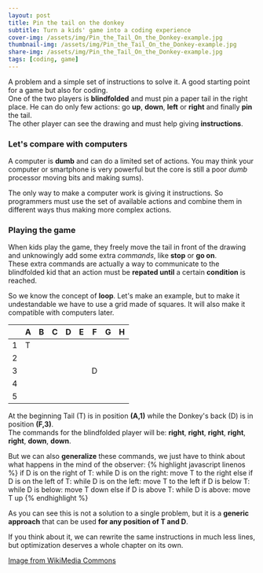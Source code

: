 ```yaml
---
layout: post
title: Pin the tail on the donkey
subtitle: Turn a kids' game into a coding experience
cover-img: /assets/img/Pin_the_Tail_On_the_Donkey-example.jpg
thumbnail-img: /assets/img/Pin_the_Tail_On_the_Donkey-example.jpg
share-img: /assets/img/Pin_the_Tail_On_the_Donkey-example.jpg
tags: [coding, game]
---
```


A problem and a simple set of instructions to solve it. A good starting point for a game but also for coding.  
One of the two players is **blindfolded** and must pin a paper tail in the right place. He can do only few actions: go **up**, **down**, **left** or **right** and finally **pin** the tail.  
The other player can see the drawing and must help giving **instructions**.

### Let's compare with computers

A computer is **dumb** and can do a limited set of actions. You may think your computer or smartphone is very powerful but the core is still a poor *dumb* processor moving bits and making sums).

The only way to make a computer work is giving it instructions. So programmers must use the set of available actions and combine them in different ways thus making more complex actions.

### Playing the game

When kids play the game, they freely move the tail in front of the drawing and unknowingly add some extra *commands*, like **stop** or **go on**.  
These extra commands are actually a way to communicate to the blindfolded kid that an action must be **repated until** a certain **condition** is reached.

So we know the concept of **loop**. Let's make an example, but to make it undestandable we have to use a grid made of squares. It will also make it compatible with computers later.

|   	| A 	| B 	| C 	| D 	| E 	| F 	| G 	| H 	|
|---	|---	|---	|---	|---	|---	|---	|---	|---	|
| 1 	| T 	|   	|   	|   	|   	|   	|   	|   	|
| 2 	|   	|   	|   	|   	|   	|   	|   	|   	|
| 3 	|   	|   	|   	|   	|   	|   D 	|   	|   	|
| 4 	|   	|   	|   	|   	|   	|   	|   	|   	|
| 5 	|   	|   	|   	|   	|   	|   	|   	|   	|

At the beginning Tail (T) is in position **(A,1)** while the Donkey's back (D) is in position **(F,3)**.  
The commands for the blindfolded player will be: **right**, **right**, **right**, **right**, **right**, **down**, **down**.

But we can also **generalize** these commands, we just have to think about what happens in the mind of the observer:
{% highlight javascript linenos %}
if D is on the right of T:
    while D is on the right:
        move T to the right
else if D is on the left of T:
    while D is on the left:
        move T to the left
if D is below T:
    while D is below:
        move T down
else if D is above T:
    while D is above:
        move T up
{% endhighlight %}

As you can see this is not a solution to a single problem, but it is a **generic approach** that can be used **for any position of T and D**.

If you think about it, we can rewrite the same instructions in much less lines, but optimization deserves a whole chapter on its own.


[Image from WikiMedia Commons](https://commons.wikimedia.org/wiki/File:Pin_the_Tail_On_the_Donkey-example.jpg)